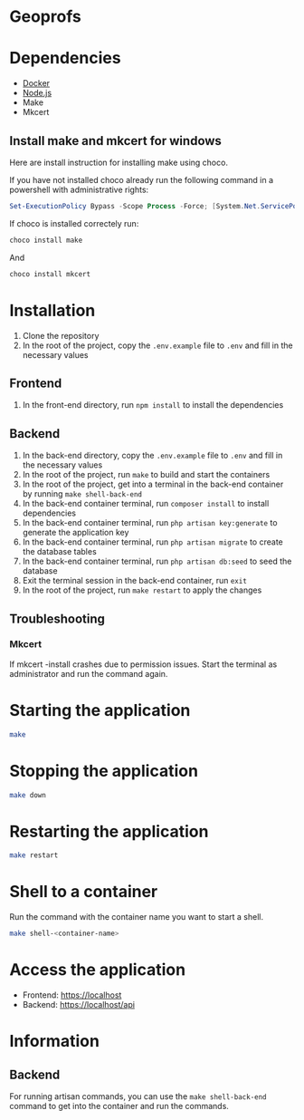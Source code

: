 # Geoprofs

# Dependencies

- [Docker](https://www.docker.com/)
- [Node.js](https://nodejs.org/)
- Make
- Mkcert

## Install make and mkcert for windows

Here are install instruction for installing make using choco.

If you have not installed choco already run the following command in a powershell with administrative rights:
```powershell
Set-ExecutionPolicy Bypass -Scope Process -Force; [System.Net.ServicePointManager]::SecurityProtocol = [System.Net.ServicePointManager]::SecurityProtocol -bor 3072; iex ((New-Object System.Net.WebClient).DownloadString('https://community.chocolatey.org/install.ps1'))
```


If choco is installed correctely run:
```bash
choco install make
```
And
```bash
choco install mkcert
```


# Installation

1. Clone the repository
2. In the root of the project, copy the `.env.example` file to `.env` and fill in the necessary values

## Frontend

1. In the front-end directory, run `npm install` to install the dependencies

## Backend 

1. In the back-end directory, copy the `.env.example` file to `.env` and fill in the necessary values
2. In the root of the project, run `make` to build and start the containers
3. In the root of the project, get into a terminal in the back-end container by running `make shell-back-end`
4. In the back-end container terminal, run `composer install` to install dependencies
5. In the back-end container terminal, run `php artisan key:generate` to generate the application key
6. In the back-end container terminal, run `php artisan migrate` to create the database tables
7. In the back-end container terminal, run `php artisan db:seed` to seed the database
8. Exit the terminal session in the back-end container, run `exit`
9. In the root of the project, run `make restart` to apply the changes

## Troubleshooting

### Mkcert

If mkcert -install crashes due to permission issues. Start the terminal as administrator and run the command again.

# Starting the application

```bash
make
```

# Stopping the application

```bash
make down
```

# Restarting the application

```bash
make restart
```

# Shell to a container

Run the command with the container name you want to start a shell.

```bash
make shell-<container-name>
```

# Access the application

- Frontend: [https://localhost](https://localhost)
- Backend: [https://localhost/api](https://localhost/api)

# Information

## Backend

For running artisan commands, you can use the `make shell-back-end` command to get into the container and run the commands.
